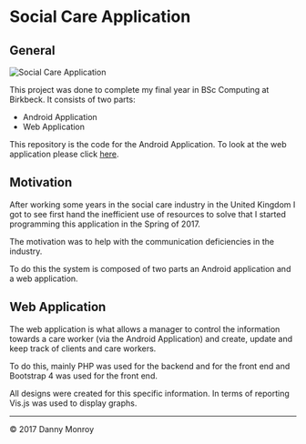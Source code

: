 # Social Care Application

## General

![Social Care Application](http://i.imgur.com/80v8RtA.jpg)

This project was done to complete my final year in BSc Computing at Birkbeck. It consists of two parts:

* Android Application
* Web Application

This repository is the code for the Android Application. To look at the web application please click [here](https://github.com/dannymonroy/SocialCarePanel).

## Motivation

After working some years in the social care industry in the United Kingdom I got to see first hand the inefficient use of resources to solve that I started programming this application in the Spring of 2017.

The motivation was to help with the communication deficiencies in the industry.

To do this the system is composed of two parts an Android application and a web application.

## Web Application

The web application is what allows a manager to control the information towards a care worker (via the Android Application) and create, update and keep track of clients and care workers.

To do this, mainly PHP was used for the backend and for the front end and Bootstrap 4 was used for the front end.

All designs were created for this specific information. In terms of reporting Vis.js was used to display graphs.

---

&copy; 2017 Danny Monroy

